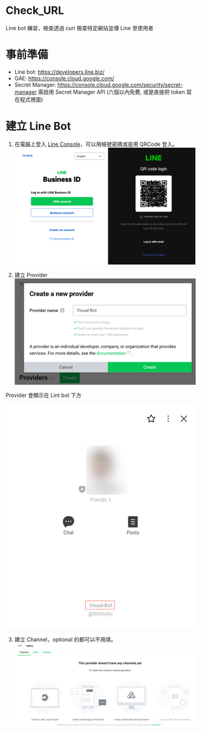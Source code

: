 # Check_URL
Line bot 練習，檢查透過 curl 檢查特定網站並傳 Line 至使用者

事前準備
===

- Line bot: https://developers.line.biz/
- GAE: https://console.cloud.google.com/
- Secret Manager: https://console.cloud.google.com/security/secret-manager 需啟用 Secret Manager API (六個以內免費, 或是直接把 token 寫在程式裡面)

建立 Line Bot
==
1. 在電腦上登入 [Line Console](https://account.line.biz/console/ "Line Console")，可以用帳號密碼或是用 QRCode 登入。
![登入 Line](https://github.com/wjtvbm/Check_URL/blob/main/Pictures/Line_bot_Line_login.png)

2. 建立 Provider
![建立 Provider](https://github.com/wjtvbm/Check_URL/blob/main/Pictures/Line_bot_Provider.png)

Provider 會顯示在 Lint bot 下方

![Provider 顯示](https://github.com/wjtvbm/Check_URL/blob/main/Pictures/Line_bot_Provider_show.png)

3. 建立 Channel，optional 的都可以不用填。
![建立 Channel](https://github.com/wjtvbm/Check_URL/blob/main/Pictures/Line_bot_Channel.png)